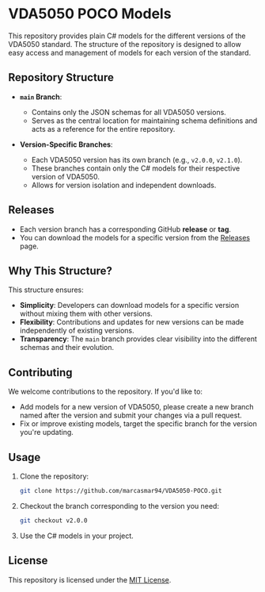 # VDA5050 POCO Models

This repository provides plain C# models for the different versions of the VDA5050 standard. The structure of the repository is designed to allow easy access and management of models for each version of the standard.

## Repository Structure

- **`main` Branch**: 
  - Contains only the JSON schemas for all VDA5050 versions. 
  - Serves as the central location for maintaining schema definitions and acts as a reference for the entire repository.
  
- **Version-Specific Branches**:
  - Each VDA5050 version has its own branch (e.g., `v2.0.0`, `v2.1.0`).
  - These branches contain only the C# models for their respective version of VDA5050.
  - Allows for version isolation and independent downloads.

## Releases

- Each version branch has a corresponding GitHub **release** or **tag**.
- You can download the models for a specific version from the [Releases](https://github.com/marcasmar94/VDA5050-POCO/releases) page.

## Why This Structure?

This structure ensures:
- **Simplicity**: Developers can download models for a specific version without mixing them with other versions.
- **Flexibility**: Contributions and updates for new versions can be made independently of existing versions.
- **Transparency**: The `main` branch provides clear visibility into the different schemas and their evolution.

## Contributing

We welcome contributions to the repository. If you'd like to:
- Add models for a new version of VDA5050, please create a new branch named after the version and submit your changes via a pull request.
- Fix or improve existing models, target the specific branch for the version you're updating.

## Usage

1. Clone the repository:
   ```bash
   git clone https://github.com/marcasmar94/VDA5050-POCO.git
   ```
2. Checkout the branch corresponding to the version you need:
   ```bash
   git checkout v2.0.0
   ```
3. Use the C# models in your project.

## License

This repository is licensed under the [MIT License](LICENSE).
